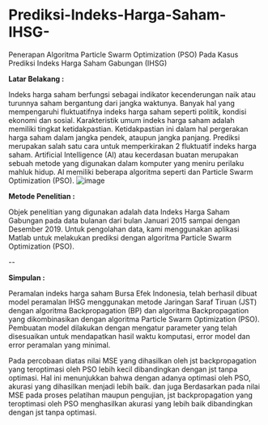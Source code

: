 # Prediksi-Indeks-Harga-Saham-IHSG-
Penerapan Algoritma Particle Swarm Optimization (PSO) Pada Kasus Prediksi Indeks Harga Saham Gabungan (IHSG)

**Latar Belakang :**


Indeks harga saham berfungsi sebagai indikator kecenderungan naik atau turunnya saham bergantung dari jangka waktunya. Banyak hal yang mempengaruhi fluktuatifnya indeks harga saham seperti politik, kondisi ekonomi dan sosial. Karakteristik umum indeks harga saham adalah memiliki tingkat ketidakpastian. Ketidakpastian ini dalam hal pergerakan harga saham dalam jangka pendek, ataupun jangka panjang.
Prediksi merupakan salah satu cara untuk memperkirakan 2 fluktuatif indeks harga saham. Artificial Intelligence (AI) atau kecerdasan buatan merupakan sebuah metode yang digunakan dalam komputer yang meniru perilaku mahluk hidup. AI memiliki beberapa algoritma seperti dan Particle Swarm Optimization (PSO).
![image](https://user-images.githubusercontent.com/77670512/152596789-5568272b-6f2d-40e1-aa04-c23b3fbbdcc1.png)



**Metode Penelitian :**

Objek penelitian yang digunakan adalah data Indeks Harga Saham Gabungan pada data bulanan dari bulan Januari 2015 sampai dengan Desember 2019. Untuk pengolahan data, kami menggunakan aplikasi Matlab untuk melakukan prediksi dengan algoritma Particle Swarm Optimization (PSO).


--


**Simpulan :**


Peramalan indeks harga saham Bursa Efek Indonesia, telah berhasil dibuat model peramalan IHSG menggunakan metode Jaringan Saraf Tiruan (JST) dengan algoritma Backpropagation (BP) dan algoritma Backpropagation yang dikombinasikan dengan algoritma Particle Swarm Optimization (PSO). Pembuatan model dilakukan dengan mengatur parameter yang telah disesuaikan untuk mendapatkan hasil waktu komputasi, error model dan error peramalan yang minimal.


Pada percobaan diatas nilai MSE yang dihasilkan oleh jst backpropagation yang teroptimasi oleh PSO lebih kecil dibandingkan dengan jst tanpa optimasi. Hal ini menunjukkan bahwa dengan adanya optimasi oleh PSO, akurasi yang dihasilkan menjadi lebih baik. dan juga Berdasarkan pada nilai MSE pada proses pelatihan maupun pengujian, jst backpropagation yang teroptimasi oleh PSO menghasilkan akurasi yang lebih baik dibandingkan dengan jst tanpa optimasi.


